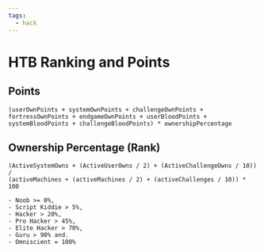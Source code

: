 ```yaml
---
tags:
  - hack
---
```

# HTB Ranking and Points

## Points

```text
(userOwnPoints + systemOwnPoints + challengeOwnPoints + fortressOwnPoints + endgameOwnPoints + userBloodPoints + systemBloodPoints + challengeBloodPoints) * ownershipPercentage
```

## Ownership Percentage (Rank)

```text
(ActiveSystemOwns + (ActiveUserOwns / 2) + (ActiveChallengeOwns / 10))
/
(activeMachines + (activeMachines / 2) + (activeChallenges / 10)) * 100
```

```text
- Noob >= 0%,
- Script Kiddie > 5%,
- Hacker > 20%,
- Pro Hacker > 45%,
- Elite Hacker > 70%,
- Guru > 90% and.
- Omniscient = 100%
```
